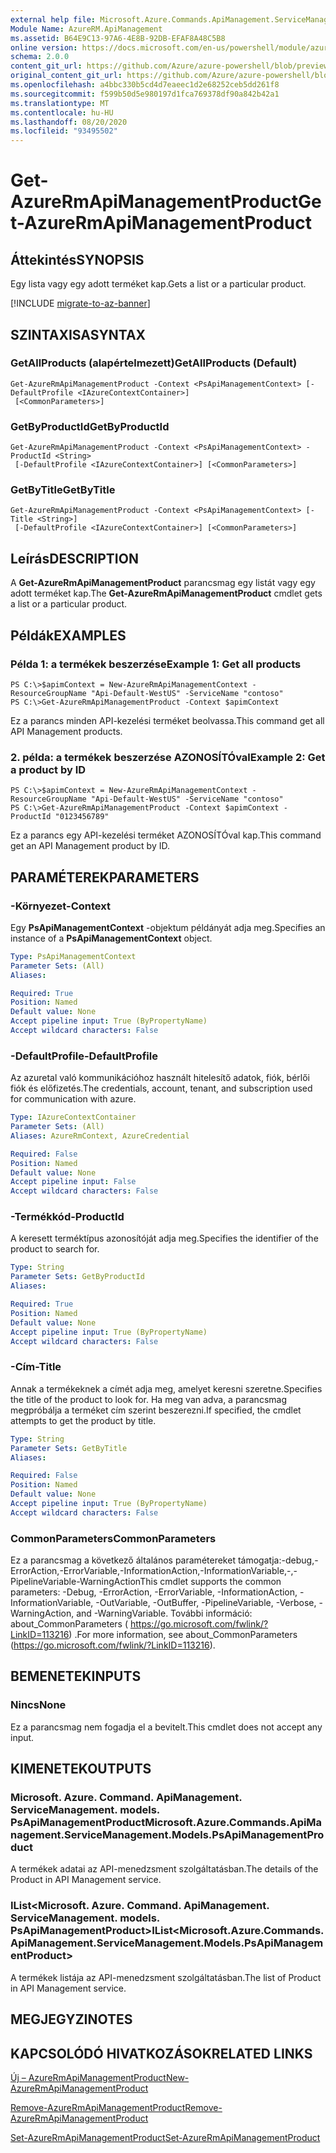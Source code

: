```yaml
---
external help file: Microsoft.Azure.Commands.ApiManagement.ServiceManagement.dll-Help.xml
Module Name: AzureRM.ApiManagement
ms.assetid: B64E9C13-97A6-4E8B-92DB-EFAF8A48C5B8
online version: https://docs.microsoft.com/en-us/powershell/module/azurerm.apimanagement/get-azurermapimanagementproduct
schema: 2.0.0
content_git_url: https://github.com/Azure/azure-powershell/blob/preview/src/ResourceManager/ApiManagement/Commands.ApiManagement/help/Get-AzureRmApiManagementProduct.md
original_content_git_url: https://github.com/Azure/azure-powershell/blob/preview/src/ResourceManager/ApiManagement/Commands.ApiManagement/help/Get-AzureRmApiManagementProduct.md
ms.openlocfilehash: a4bbc330b5cd4d7eaeec1d2e68252ceb5dd261f8
ms.sourcegitcommit: f599b50d5e980197d1fca769378df90a842b42a1
ms.translationtype: MT
ms.contentlocale: hu-HU
ms.lasthandoff: 08/20/2020
ms.locfileid: "93495502"
---
```

# <span data-ttu-id="285fb-101">Get-AzureRmApiManagementProduct</span><span class="sxs-lookup"><span data-stu-id="285fb-101">Get-AzureRmApiManagementProduct</span></span>

## <span data-ttu-id="285fb-102">Áttekintés</span><span class="sxs-lookup"><span data-stu-id="285fb-102">SYNOPSIS</span></span>
<span data-ttu-id="285fb-103">Egy lista vagy egy adott terméket kap.</span><span class="sxs-lookup"><span data-stu-id="285fb-103">Gets a list or a particular product.</span></span>

[!INCLUDE [migrate-to-az-banner](../../includes/migrate-to-az-banner.md)]

## <span data-ttu-id="285fb-104">SZINTAXISA</span><span class="sxs-lookup"><span data-stu-id="285fb-104">SYNTAX</span></span>

### <span data-ttu-id="285fb-105">GetAllProducts (alapértelmezett)</span><span class="sxs-lookup"><span data-stu-id="285fb-105">GetAllProducts (Default)</span></span>
```
Get-AzureRmApiManagementProduct -Context <PsApiManagementContext> [-DefaultProfile <IAzureContextContainer>]
 [<CommonParameters>]
```

### <span data-ttu-id="285fb-106">GetByProductId</span><span class="sxs-lookup"><span data-stu-id="285fb-106">GetByProductId</span></span>
```
Get-AzureRmApiManagementProduct -Context <PsApiManagementContext> -ProductId <String>
 [-DefaultProfile <IAzureContextContainer>] [<CommonParameters>]
```

### <span data-ttu-id="285fb-107">GetByTitle</span><span class="sxs-lookup"><span data-stu-id="285fb-107">GetByTitle</span></span>
```
Get-AzureRmApiManagementProduct -Context <PsApiManagementContext> [-Title <String>]
 [-DefaultProfile <IAzureContextContainer>] [<CommonParameters>]
```

## <span data-ttu-id="285fb-108">Leírás</span><span class="sxs-lookup"><span data-stu-id="285fb-108">DESCRIPTION</span></span>
<span data-ttu-id="285fb-109">A **Get-AzureRmApiManagementProduct** parancsmag egy listát vagy egy adott terméket kap.</span><span class="sxs-lookup"><span data-stu-id="285fb-109">The **Get-AzureRmApiManagementProduct** cmdlet gets a list or a particular product.</span></span>

## <span data-ttu-id="285fb-110">Példák</span><span class="sxs-lookup"><span data-stu-id="285fb-110">EXAMPLES</span></span>

### <span data-ttu-id="285fb-111">Példa 1: a termékek beszerzése</span><span class="sxs-lookup"><span data-stu-id="285fb-111">Example 1: Get all products</span></span>
```
PS C:\>$apimContext = New-AzureRmApiManagementContext -ResourceGroupName "Api-Default-WestUS" -ServiceName "contoso"
PS C:\>Get-AzureRmApiManagementProduct -Context $apimContext
```

<span data-ttu-id="285fb-112">Ez a parancs minden API-kezelési terméket beolvassa.</span><span class="sxs-lookup"><span data-stu-id="285fb-112">This command get all API Management products.</span></span>

### <span data-ttu-id="285fb-113">2. példa: a termékek beszerzése AZONOSÍTÓval</span><span class="sxs-lookup"><span data-stu-id="285fb-113">Example 2: Get a product by ID</span></span>
```
PS C:\>$apimContext = New-AzureRmApiManagementContext -ResourceGroupName "Api-Default-WestUS" -ServiceName "contoso"
PS C:\>Get-AzureRmApiManagementProduct -Context $apimContext -ProductId "0123456789"
```

<span data-ttu-id="285fb-114">Ez a parancs egy API-kezelési terméket AZONOSÍTÓval kap.</span><span class="sxs-lookup"><span data-stu-id="285fb-114">This command get an API Management product by ID.</span></span>

## <span data-ttu-id="285fb-115">PARAMÉTEREK</span><span class="sxs-lookup"><span data-stu-id="285fb-115">PARAMETERS</span></span>

### <span data-ttu-id="285fb-116">-Környezet</span><span class="sxs-lookup"><span data-stu-id="285fb-116">-Context</span></span>
<span data-ttu-id="285fb-117">Egy **PsApiManagementContext** -objektum példányát adja meg.</span><span class="sxs-lookup"><span data-stu-id="285fb-117">Specifies an instance of a **PsApiManagementContext** object.</span></span>

```yaml
Type: PsApiManagementContext
Parameter Sets: (All)
Aliases: 

Required: True
Position: Named
Default value: None
Accept pipeline input: True (ByPropertyName)
Accept wildcard characters: False
```

### <span data-ttu-id="285fb-118">-DefaultProfile</span><span class="sxs-lookup"><span data-stu-id="285fb-118">-DefaultProfile</span></span>
<span data-ttu-id="285fb-119">Az azuretal való kommunikációhoz használt hitelesítő adatok, fiók, bérlői fiók és előfizetés.</span><span class="sxs-lookup"><span data-stu-id="285fb-119">The credentials, account, tenant, and subscription used for communication with azure.</span></span>
 
```yaml
Type: IAzureContextContainer
Parameter Sets: (All)
Aliases: AzureRmContext, AzureCredential

Required: False
Position: Named
Default value: None
Accept pipeline input: False
Accept wildcard characters: False
```

### <span data-ttu-id="285fb-120">-Termékkód</span><span class="sxs-lookup"><span data-stu-id="285fb-120">-ProductId</span></span>
<span data-ttu-id="285fb-121">A keresett terméktípus azonosítóját adja meg.</span><span class="sxs-lookup"><span data-stu-id="285fb-121">Specifies the identifier of the product to search for.</span></span>

```yaml
Type: String
Parameter Sets: GetByProductId
Aliases: 

Required: True
Position: Named
Default value: None
Accept pipeline input: True (ByPropertyName)
Accept wildcard characters: False
```

### <span data-ttu-id="285fb-122">-Cím</span><span class="sxs-lookup"><span data-stu-id="285fb-122">-Title</span></span>
<span data-ttu-id="285fb-123">Annak a termékeknek a címét adja meg, amelyet keresni szeretne.</span><span class="sxs-lookup"><span data-stu-id="285fb-123">Specifies the title of the product to look for.</span></span>
<span data-ttu-id="285fb-124">Ha meg van adva, a parancsmag megpróbálja a terméket cím szerint beszerezni.</span><span class="sxs-lookup"><span data-stu-id="285fb-124">If specified, the cmdlet attempts to get the product by title.</span></span>

```yaml
Type: String
Parameter Sets: GetByTitle
Aliases: 

Required: False
Position: Named
Default value: None
Accept pipeline input: True (ByPropertyName)
Accept wildcard characters: False
```

### <span data-ttu-id="285fb-125">CommonParameters</span><span class="sxs-lookup"><span data-stu-id="285fb-125">CommonParameters</span></span>
<span data-ttu-id="285fb-126">Ez a parancsmag a következő általános paramétereket támogatja:-debug,-ErrorAction,-ErrorVariable,-InformationAction,-InformationVariable,-,-PipelineVariable-WarningAction</span><span class="sxs-lookup"><span data-stu-id="285fb-126">This cmdlet supports the common parameters: -Debug, -ErrorAction, -ErrorVariable, -InformationAction, -InformationVariable, -OutVariable, -OutBuffer, -PipelineVariable, -Verbose, -WarningAction, and -WarningVariable.</span></span> <span data-ttu-id="285fb-127">További információ: about_CommonParameters ( https://go.microsoft.com/fwlink/?LinkID=113216) .</span><span class="sxs-lookup"><span data-stu-id="285fb-127">For more information, see about_CommonParameters (https://go.microsoft.com/fwlink/?LinkID=113216).</span></span>

## <span data-ttu-id="285fb-128">BEMENETEK</span><span class="sxs-lookup"><span data-stu-id="285fb-128">INPUTS</span></span>

### <span data-ttu-id="285fb-129">Nincs</span><span class="sxs-lookup"><span data-stu-id="285fb-129">None</span></span>
<span data-ttu-id="285fb-130">Ez a parancsmag nem fogadja el a bevitelt.</span><span class="sxs-lookup"><span data-stu-id="285fb-130">This cmdlet does not accept any input.</span></span>

## <span data-ttu-id="285fb-131">KIMENETEK</span><span class="sxs-lookup"><span data-stu-id="285fb-131">OUTPUTS</span></span>

### <span data-ttu-id="285fb-132">Microsoft. Azure. Command. ApiManagement. ServiceManagement. models. PsApiManagementProduct</span><span class="sxs-lookup"><span data-stu-id="285fb-132">Microsoft.Azure.Commands.ApiManagement.ServiceManagement.Models.PsApiManagementProduct</span></span>
<span data-ttu-id="285fb-133">A termékek adatai az API-menedzsment szolgáltatásban.</span><span class="sxs-lookup"><span data-stu-id="285fb-133">The details of the Product in API Management service.</span></span>

### <span data-ttu-id="285fb-134">IList<Microsoft. Azure. Command. ApiManagement. ServiceManagement. models. PsApiManagementProduct></span><span class="sxs-lookup"><span data-stu-id="285fb-134">IList<Microsoft.Azure.Commands.ApiManagement.ServiceManagement.Models.PsApiManagementProduct></span></span>
<span data-ttu-id="285fb-135">A termékek listája az API-menedzsment szolgáltatásban.</span><span class="sxs-lookup"><span data-stu-id="285fb-135">The list of Product in API Management service.</span></span>

## <span data-ttu-id="285fb-136">MEGJEGYZI</span><span class="sxs-lookup"><span data-stu-id="285fb-136">NOTES</span></span>

## <span data-ttu-id="285fb-137">KAPCSOLÓDÓ HIVATKOZÁSOK</span><span class="sxs-lookup"><span data-stu-id="285fb-137">RELATED LINKS</span></span>

[<span data-ttu-id="285fb-138">Új – AzureRmApiManagementProduct</span><span class="sxs-lookup"><span data-stu-id="285fb-138">New-AzureRmApiManagementProduct</span></span>](./New-AzureRmApiManagementProduct.md)

[<span data-ttu-id="285fb-139">Remove-AzureRmApiManagementProduct</span><span class="sxs-lookup"><span data-stu-id="285fb-139">Remove-AzureRmApiManagementProduct</span></span>](./Remove-AzureRmApiManagementProduct.md)

[<span data-ttu-id="285fb-140">Set-AzureRmApiManagementProduct</span><span class="sxs-lookup"><span data-stu-id="285fb-140">Set-AzureRmApiManagementProduct</span></span>](./Set-AzureRmApiManagementProduct.md)


